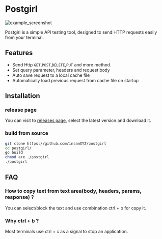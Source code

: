 # Postgirl

![example_screenshot](https://github.com/user-attachments/assets/ac9b319e-260c-45ad-8d7a-b48b02f1f7f4)

Postgirl is a simple API testing tool, designed to send HTTP requests easily from your terminal.

## Features

- Send Http `GET`,`POST`,`DELETE`,`PUT` and more method.
- Set query parameter, headers and request body
- Auto save request to a local cache file
- Automatically load previous request from cache file on startup

## Installation

### release page

You can visit to [releases page](https://github.com/insanXYZ/postgirl/releases), select the latest version and download it.

### build from source

```bash
git clone https://github.com/insanXYZ/postgirl
cd postgirl/
go build
chmod a+x ./postgirl
./postgirl
```

## FAQ

### How to copy text from text area(body, headers, params, response) ?

You can select/block the text and use combination ctrl + b for copy it.

### Why ctrl + b ?

Most terminals use ctrl + c as a signal to stop an application.
